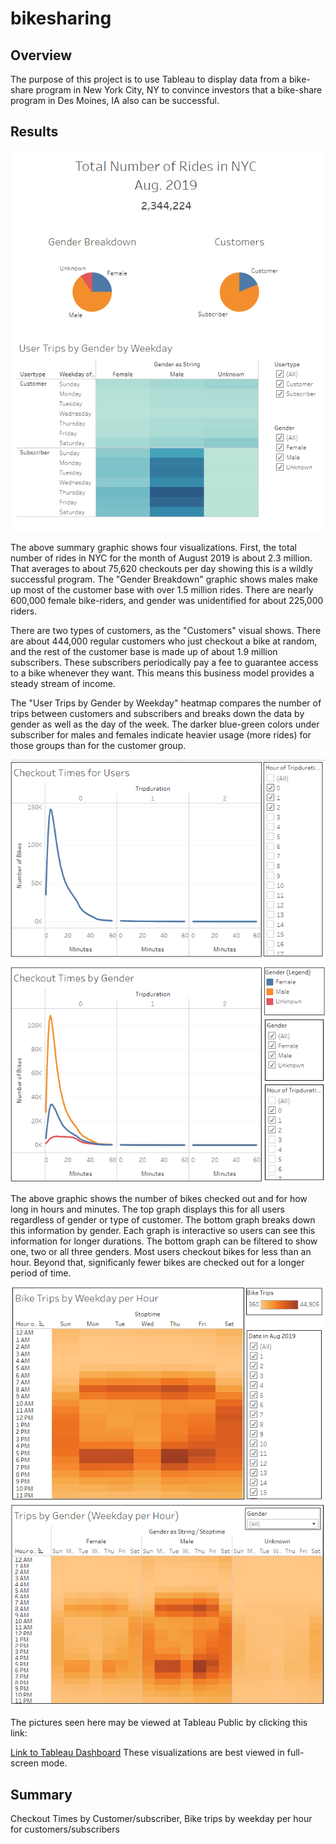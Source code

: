 # bikesharing

## Overview

The purpose of this project is to use Tableau to display data from a bike-share program in New York City, NY to convince investors that a bike-share program in Des Moines, IA also can be successful.

## Results

![Summary](https://github.com/mshideler/bikesharing/blob/main/Resources/Summary.PNG)

The above summary graphic shows four visualizations.  First, the total number of rides in NYC for the month of August 2019 is about 2.3 million.  That averages to about 75,620 checkouts per day showing this is a wildly successful program.  The "Gender Breakdown" graphic shows males make up most of the customer base with over 1.5 million rides.  There are nearly 600,000 female bike-riders, and gender was unidentified for about 225,000 riders.

There are two types of customers, as the "Customers" visual shows.  There are about 444,000 regular customers who just checkout a bike at random, and the rest of the customer base is made up of about 1.9 million subscribers.  These subscribers periodically pay a fee to guarantee access to a bike whenever they want.  This means this business model provides a steady stream of income.

The "User Trips by Gender by Weekday" heatmap compares the number of trips between customers and subscribers and breaks down the data by gender as well as the day of the week.  The darker blue-green colors under subscriber for males and females indicate heavier usage (more rides) for those groups than for the customer group.

![Checkout Times](https://github.com/mshideler/bikesharing/blob/main/Resources/Checkout_times.PNG)

The above graphic shows the number of bikes checked out and for how long in hours and minutes.  The top graph displays this for all users regardless of gender or type of customer.  The bottom graph breaks down this information by gender.  Each graph is interactive so users can see this information for longer durations.  The bottom graph can be filtered to show one, two or all three genders.  Most users checkout bikes for less than an hour.  Beyond that, significanly fewer bikes are checked out for a longer period of time.

![Bike Trips](https://github.com/mshideler/bikesharing/blob/main/Resources/Bike_trips.PNG)

The pictures seen here may be viewed at Tableau Public by clicking this link:

[Link to Tableau Dashboard](https://public.tableau.com/app/profile/marisa.shideler/viz/BikeTripAnalysis_16439240018120/BikeTripsbyWeekdayperHour#1)
These visualizations are best viewed in full-screen mode.

## Summary

Checkout Times by Customer/subscriber,
Bike trips by weekday per hour for customers/subscribers
